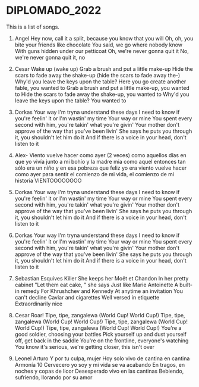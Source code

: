 # DIPLOMADO_2022
This is a list of songs. 

1. Angel
Hey now, call it a split, because you know that you will
Oh, oh, you bite your friends like chocolate
You said, we go where nobody know
With guns hidden under our petticoat
Oh, we're never gonna quit it
No, we're never gonna quit it, no

2. Cesar
Wake up (wake up)
Grab a brush and put a little make-up
Hide the scars to fade away the shake-up (hide the scars to fade away the-)
Why'd you leave the keys upon the table?
Here you go create another fable, you wanted to
Grab a brush and put a little make-up, you wanted to
Hide the scars to fade away the shake-up, you wanted to
Why'd you leave the keys upon the table? You wanted to

3. Dorkas
Your way
I'm tryna understand these days
I need to know if you're feelin' it or I'm wastin' my time
Your way or mine
You spent every second with him, you're takin' what you're givin'
Your mother don't approve of the way that you've been livin'
She says he puts you through it, you shouldn't let him do it
And if there is a voice in your head, don't listen to it

4. Alex- 
Viento vuelve hacer como ayer (2 veces)
como aquellos días en que yo vivía
junto a mi bohío y la madre mia
como aquel entonces tan sólo era un niño
y en esa pobreza que feliz yo era
viento vuelve hacer como ayer para sentir el comienzo de mi vida,
el comienzo de mi historia
VIENTOOOOOOOO

3. Dorkas
Your way
I'm tryna understand these days
I need to know if you're feelin' it or I'm wastin' my time
Your way or mine
You spent every second with him, you're takin' what you're givin'
Your mother don't approve of the way that you've been livin'
She says he puts you through it, you shouldn't let him do it
And if there is a voice in your head, don't listen to it


3. Dorkas
Your way
I'm tryna understand these days
I need to know if you're feelin' it or I'm wastin' my time
Your way or mine
You spent every second with him, you're takin' what you're givin'
Your mother don't approve of the way that you've been livin'
She says he puts you through it, you shouldn't let him do it
And if there is a voice in your head, don't listen to it

4. Sebastian Esquives
Killer
She keeps her Moët et Chandon
In her pretty cabinet
"Let them eat cake, " she says
Just like Marie Antoinette
A built-in remedy
For Khrushchev and Kennedy
At anytime an invitation
You can't decline
Caviar and cigarettes
Well versed in etiquette
Extraordinarily nice

5. Cesar 
Roar!
Tipe, tipe, zangalewa (World Cup! World Cup!)
Tipe, tipe, zangalewa (World Cup! World Cup!)
Tipe, tipe, zangalewa (World Cup! World Cup!)
Tipe, tipe, zangalewa (World Cup! World Cup!)
You're a good soldier, choosing your battles
Pick yourself up and dust yourself off, get back in the saddle
You're on the frontline, everyone's watching
You know it's serious, we're getting closer, this isn't over

6. Leonel Arturo
Y por tu culpa, mujer
Hoy solo vivo de cantina en cantina
Armonía 10
Cervecero yo soy y mi vida se va acabando
En tragos, en noches y copas de licor
Desesperado vivo en las cantinas
Bebiendo, sufriendo, llorando por su amor